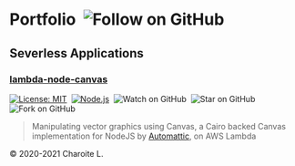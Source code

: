 # Portfolio&nbsp;&nbsp;![Follow on GitHub](https://img.shields.io/github/followers/charoitel.svg?style=social)

## Severless Applications

### [lambda-node-canvas](https://github.com/charoitel/lambda-node-canvas)

[![License: MIT](https://img.shields.io/badge/License-MIT-yellow.svg)](https://opensource.org/licenses/MIT)&nbsp;&nbsp;[![Node.js](https://img.shields.io/badge/Node.js-14.x-green.svg)](https://nodejs.org/download/release/latest-v14.x/)&nbsp;&nbsp;![Watch on GitHub](https://img.shields.io/github/watchers/charoitel/lambda-node-canvas.svg?style=social)&nbsp;&nbsp;![Star on GitHub](https://img.shields.io/github/stars/charoitel/lambda-node-canvas.svg?style=social)&nbsp;&nbsp;![Fork on GitHub](https://img.shields.io/github/forks/charoitel/lambda-node-canvas.svg?style=social)

> Manipulating vector graphics using Canvas, a Cairo backed Canvas implementation for NodeJS by [Automattic](https://github.com/Automattic), on AWS Lambda

© 2020-2021 Charoite L.
